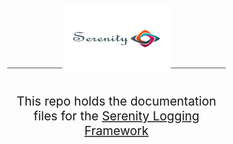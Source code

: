 
<p style="text-align:center; margin-bottom: -5%; margin-top: -5%;">
  <img alt="Serenity Logo" src="Resources/Serenity_Logo_02.png" width="250" height="150" title="hover text">
</p>
<hr>
<br>
<p style="text-align:center; font-size:200%;">
This repo holds the documentation files for the <a href="https://github.com/USAFrenzy/Serenity_Logger">Serenity Logging Framework</a>
</p>
